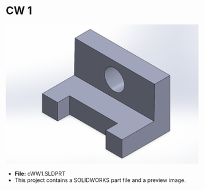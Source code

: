 # CW 1

![Preview](cw%201.png)

- **File:** cWW1.SLDPRT
- This project contains a SOLIDWORKS part file and a preview image.
